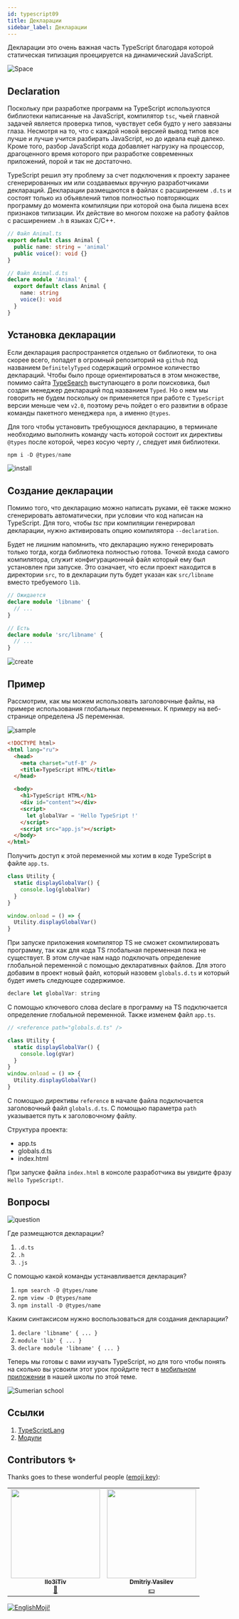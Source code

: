 ```yaml
---
id: typescript09
title: Декларации
sidebar_label: Декларации
---
```


Декларации это очень важная часть TypeScript благодаря которой статическая типизация проецируется на динамический JavaScript.

![Space](https://media.giphy.com/media/RkHrSGDmPCb7QSwDYz/giphy.gif)

## Declaration

Поскольку при разработке программ на TypeScript используются библиотеки написанные на JavaScript, компилятор `tsc`, чьей главной задачей является проверка типов, чувствует себя будто у него завязаны глаза. Несмотря на то, что с каждой новой версией вывод типов все лучше и лучше учится разбирать JavaScript, но до идеала ещё далеко. Кроме того, разбор JavaScript кода добавляет нагрузку на процессор, драгоценного время которого при разработке современных приложений, порой и так не достаточно.

TypeScript решил эту проблему за счет подключения к проекту заранее сгенерированных им или создаваемых вручную разработчиками деклараций. Декларации размещаются в файлах с расширением `.d.ts` и состоят только из объявлений типов полностью повторяющих программу до момента компиляции при которой она была лишена всех признаков типизации. Их действие во многом похоже на работу файлов с расширением `.h` в языках C/C++.

```ts
// Файл Animal.ts
export default class Animal {
  public name: string = 'animal'
  public voice(): void {}
}

// Файл Animal.d.ts
declare module 'Animal' {
  export default class Animal {
    name: string
    voice(): void
  }
}
```

## Установка декларации

Если декларация распространяется отдельно от библиотеки, то она скорее всего, попадет в огромный репозиторий на `github` под названием `DefinitelyTyped` содержащий огромное количество деклараций. Чтобы было проще ориентироваться в этом множестве, помимо сайта [TypeSearch](https://www.typescriptlang.org/dt/search?search=) выступающего в роли поисковика, был создан менеджер деклараций под названием `Typed`. Но о нем мы говорить не будем поскольку он применяется при работе с `TypeScript` версии меньше чем `v2.0`, поэтому речь пойдет о его развитии в образе команды пакетного менеджера `npm`, а именно `@types`.

Для того чтобы установить требующуюся декларацию, в терминале необходимо выполнить команду часть которой состоит их директивы `@types` после которой, через косую черту `/`, следует имя библиотеки.

```jsx
npm i -D @types/name
```

![install](https://media.giphy.com/media/Y4D7k6czAciiJfQh4s/giphy.gif)

## Создание декларации

Помимо того, что декларацию можно написать руками, её также можно сгенерировать автоматически, при условии что код написан на TypeScript. Для того, чтобы _tsc_ при компиляции генерировал декларации, нужно активировать опцию компилятора `--declaration`.

Будет не лишним напомнить, что декларацию нужно генерировать только тогда, когда библиотека полностью готова. Точкой входа самого компилятора, служит конфигурационный файл который ему был установлен при запуске. Это означает, что если проект находится в директории `src`, то в декларации путь будет указан как `src/libname` вместо требуемого `lib`.

```ts
// Ожидается
declare module 'libname' {
  // ...
}

// Есть
declare module 'src/libname' {
  // ...
}
```

![create](https://media.giphy.com/media/Kc1TPDRWHydtU8wDzJ/giphy.gif)

## Пример

Рассмотрим, как мы можем использовать заголовочные файлы, на примере использования глобальных переменных. К примеру на веб-странице определена JS переменная.

![sample](https://media.giphy.com/media/dZpNUpORnh1ZAmxKiT/giphy.gif)

```html
<!DOCTYPE html>
<html lang="ru">
  <head>
    <meta charset="utf-8" />
    <title>TypeScript HTML</title>
  </head>

  <body>
    <h1>TypeScript HTML</h1>
    <div id="content"></div>
    <script>
      let globalVar = 'Hello TypeSript !'
    </script>
    <script src="app.js"></script>
  </body>
</html>
```

Получить доступ к этой переменной мы хотим в коде TypeScript в файле `app.ts`.

```jsx
class Utility {
  static displayGlobalVar() {
    console.log(globalVar)
  }
}

window.onload = () => {
  Utility.displayGlobalVar()
}
```

При запуске приложения компилятор TS не сможет скомпилировать программу, так как для кода TS глобальная переменная пока не существует. В этом случае нам надо подключать определение глобальной переменной с помощью декларативных файлов. Для этого добавим в проект новый файл, который назовем `globals.d.ts` и который будет иметь следующее содержимое.

```jsx
declare let globalVar: string
```

С помощью ключевого слова declare в программу на TS подключается определение глобальной переменной. Также изменем файл `app.ts`.

```jsx
// <reference path="globals.d.ts" />

class Utility {
  static displayGlobalVar() {
    console.log(gVar)
  }
}
window.onload = () => {
  Utility.displayGlobalVar()
}
```

С помощью директивы `reference` в начале файла подключается заголовочный файл `globals.d.ts`. С помощью параметра `path` указывается путь к заголовочному файлу.

Структура проекта:

- app.ts
- globals.d.ts
- index.html

При запуске файла `index.html` в консоле разработчика вы увидите фразу `Hello TypeScript!`.

## Вопросы

![question](https://media.giphy.com/media/Uq4ucFb5FLDStK6CUk/giphy.gif)

Где размещаются декларации?

1. `.d.ts`
2. `.h`
3. `.js`

С помощью какой команды устанавливается декларация?

1. `npm search -D @types/name`
2. `npm view -D @types/name`
3. `npm install -D @types/name`

Каким синтаксисом нужно воспользоваться для создания декларации?

1. `declare 'libname' { ... }`
2. `module 'lib' { ... }`
3. `declare module 'libname' { ... }`

Теперь мы готовы с вами изучать TypeScript, но для того чтобы понять на сколько вы усвоили этот урок пройдите тест в [мобильном приложении](http://onelink.to/njhc95) в нашей школы по этой теме.

![Sumerian school](/img/app.jpg)

## Ссылки

1. [TypeScriptLang](https://www.typescriptlang.org/docs/handbook/modules.html)
2. [Модули](http://typescript-lang.ru/docs/Modules.html)

## Contributors ✨

Thanks goes to these wonderful people ([emoji key](https://allcontributors.org/docs/en/emoji-key)):

<table>
  <tr> 
    <td align="center"><a href="https://github.com/IIo3iTiv"><img src="https://avatars1.githubusercontent.com/u/72025062?v=4?s=200" width="200px;" alt=""/><br /><sub><b>IIo3iTiv</b></sub></a><br /><a href="https://github.com/gHashTag/react-native-village/commits?author=IIo3iTiv" title="Documentation">📖</a></td>
    <td align="center"><a href="https://fullstackserverless.github.io/"><img src="https://avatars0.githubusercontent.com/u/6774813?v=4?s=200" width="200px;" alt=""/><br /><sub><b>Dmitriy Vasilev</b></sub></a><br /><a href="#financial-gHashTag" title="Financial">💵</a></td>
  </tr>
</table>

[![EnglishMoji!](/img/logo/englishmoji.png)](https://apps.apple.com/kz/app/englishmoji/id6450254885)
